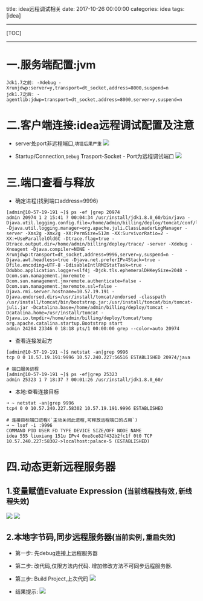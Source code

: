 ﻿title: idea远程调试相关
date: 2017-10-26 00:00:00
categories: idea
tags: [idea]

---

[TOC]

---
# 一.服务端配置:jvm
```
Jdk1.7之前: -Xdebug -Xrunjdwp:server=y,transport=dt_socket,address=8000,suspend=n 
jdk1.7之后: -agentlib:jdwp=transport=dt_socket,address=8000,server=y,suspend=n
```
# 二.客户端连接:idea远程调试配置及注意
- server处port非远程端口,`填错后果严重`
![](http://7xnbs3.com1.z0.glb.clouddn.com/17-11-6/68911737.jpg)

- Startup/Connection,`Debug` Trasport-Socket - Port为远程调试端口
![](http://7xnbs3.com1.z0.glb.clouddn.com/17-11-6/28951710.jpg)


# 三.端口查看与释放
- 确定进程(找到端口address=9996)
```
[admin@10-57-19-191 ~]$ ps -ef |grep 20974
admin 20974 1 2 15:41 ? 00:04:34 /usr/install/jdk1.8.0_60/bin/java -Djava.util.logging.config.file=/home/admin/billing/deploy/tomcat/conf/logging.properties -Djava.util.logging.manager=org.apache.juli.ClassLoaderLogManager -server -Xms2g -Xmx2g -XX:PermSize=512m -XX:SurvivorRatio=2 -XX:+UseParallelOldGC -Dtrace.flag=true -Dtrace.output.dir=/home/admin/billing/deploy/trace/ -server -Xdebug -Xnoagent -Djava.compiler=NONE -Xrunjdwp:transport=dt_socket,address=9996,server=y,suspend=n -Djava.awt.headless=true -Djava.net.preferIPv4Stack=true -Dfile.encoding=UTF-8 -DdisableIntlRMIStatTask=true -Ddubbo.application.logger=slf4j -Djdk.tls.ephemeralDHKeySize=2048 -Dcom.sun.management.jmxremote -Dcom.sun.management.jmxremote.authenticate=false -Dcom.sun.management.jmxremote.ssl=false -Djava.rmi.server.hostname=10.57.19.191 -Djava.endorsed.dirs=/usr/install/tomcat/endorsed -classpath /usr/install/tomcat/bin/bootstrap.jar:/usr/install/tomcat/bin/tomcat-juli.jar -Dcatalina.base=/home/admin/billing/deploy/tomcat -Dcatalina.home=/usr/install/tomcat -Djava.io.tmpdir=/home/admin/billing/deploy/tomcat/temp org.apache.catalina.startup.Bootstrap start
admin 24284 23346 0 18:18 pts/1 00:00:00 grep --color=auto 20974
```
- 查看连接发起方
```
[admin@10-57-19-191 ~]$ netstat -an|grep 9996
tcp 0 0 10.57.19.191:9996 10.57.240.227:56516 ESTABLISHED 20974/java 
```
```
# 端口服务进程
[admin@10-57-19-191 ~]$ ps -ef|grep 25323
admin 25323 1 7 18:37 ? 00:01:26 /usr/install/jdk1.8.0_60/
```
- 本地:查看连接目标
```
➜ ~ netstat -an|grep 9996
tcp4 0 0 10.57.240.227.58302 10.57.19.191.9996 ESTABLISHED
```
```
# 连接目标端口进程(`主动关闭此进程,可释放远程端口的占用`)
➜ ~ lsof -i :9996
COMMAND PID USER FD TYPE DEVICE SIZE/OFF NODE NAME
idea 555 liuxiang 151u IPv4 0xe8ce82f432b2fc1f 0t0 TCP 10.57.240.227:58302->localhost:palace-5 (ESTABLISHED)
```

# 四.动态更新远程服务器
## 1.变量赋值Evaluate Expression (`当前线程栈有效,新线程失效`)
![](http://7xnbs3.com1.z0.glb.clouddn.com/17-11-6/37841573.jpg)
![](http://7xnbs3.com1.z0.glb.clouddn.com/17-11-6/39263772.jpg)

## 2.本地字节码,同步远程服务器(`当前实例,重启失效`)
- 第一步: 先debug连接上远程服务器
- 第二步: 改代码,仅限方法内代码. 增加修改方法不可同步远程服务器.
- 第三步: Build Project,上次代码
![](http://7xnbs3.com1.z0.glb.clouddn.com/17-11-6/37611496.jpg)

- 结果提示:
![](http://7xnbs3.com1.z0.glb.clouddn.com/17-11-6/47208115.jpg)


